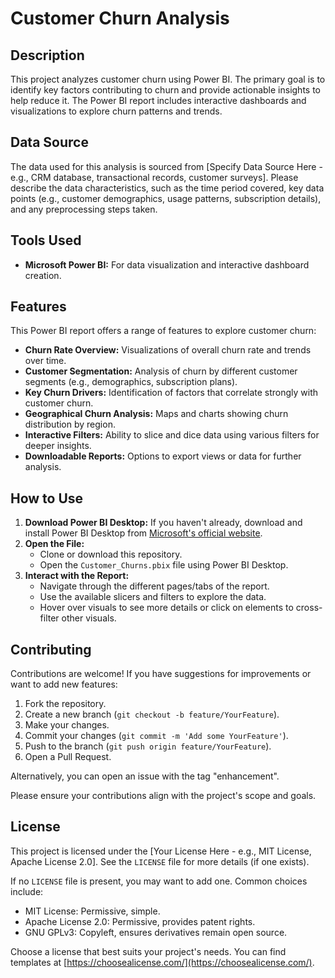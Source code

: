 # Customer Churn Analysis

## Description
This project analyzes customer churn using Power BI. The primary goal is to identify key factors contributing to churn and provide actionable insights to help reduce it. The Power BI report includes interactive dashboards and visualizations to explore churn patterns and trends.

## Data Source
The data used for this analysis is sourced from [Specify Data Source Here - e.g., CRM database, transactional records, customer surveys]. 
Please describe the data characteristics, such as the time period covered, key data points (e.g., customer demographics, usage patterns, subscription details), and any preprocessing steps taken.

## Tools Used
- **Microsoft Power BI:** For data visualization and interactive dashboard creation.

## Features
This Power BI report offers a range of features to explore customer churn:
- **Churn Rate Overview:** Visualizations of overall churn rate and trends over time.
- **Customer Segmentation:** Analysis of churn by different customer segments (e.g., demographics, subscription plans).
- **Key Churn Drivers:** Identification of factors that correlate strongly with customer churn.
- **Geographical Churn Analysis:** Maps and charts showing churn distribution by region.
- **Interactive Filters:** Ability to slice and dice data using various filters for deeper insights.
- **Downloadable Reports:** Options to export views or data for further analysis.

## How to Use
1.  **Download Power BI Desktop:** If you haven't already, download and install Power BI Desktop from [Microsoft's official website](https://powerbi.microsoft.com/desktop/).
2.  **Open the File:**
    *   Clone or download this repository.
    *   Open the `Customer_Churns.pbix` file using Power BI Desktop.
3.  **Interact with the Report:**
    *   Navigate through the different pages/tabs of the report.
    *   Use the available slicers and filters to explore the data.
    *   Hover over visuals to see more details or click on elements to cross-filter other visuals.

## Contributing
Contributions are welcome! If you have suggestions for improvements or want to add new features:
1.  Fork the repository.
2.  Create a new branch (`git checkout -b feature/YourFeature`).
3.  Make your changes.
4.  Commit your changes (`git commit -m 'Add some YourFeature'`).
5.  Push to the branch (`git push origin feature/YourFeature`).
6.  Open a Pull Request.

Alternatively, you can open an issue with the tag "enhancement".

Please ensure your contributions align with the project's scope and goals.

## License
This project is licensed under the [Your License Here - e.g., MIT License, Apache License 2.0]. See the `LICENSE` file for more details (if one exists).

If no `LICENSE` file is present, you may want to add one. Common choices include:
- MIT License: Permissive, simple.
- Apache License 2.0: Permissive, provides patent rights.
- GNU GPLv3: Copyleft, ensures derivatives remain open source.

Choose a license that best suits your project's needs. You can find templates at [https://choosealicense.com/](https://choosealicense.com/).
